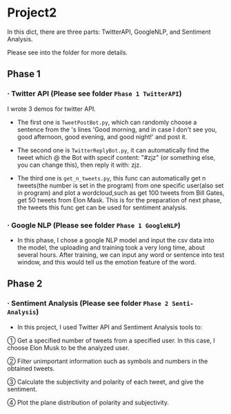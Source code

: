 # Project2 
In this dict, there are three parts: TwitterAPI, GoogleNLP, and Sentiment Analysis.

Please see into the folder for more details.
## Phase 1
### · Twitter API (Please see folder `Phase 1 TwitterAPI`)

I wrote 3 demos for twitter API. 

* The first one is `TweetPostBot.py`, which can randomly choose a sentence from the <The Truman Show>'s lines 'Good morning, and in case I don't see you, good afternoon, good evening, and good night!' and post it.
  
* The second one is `TwitterReplyBot.py`, it can automatically find the tweet which @ the Bot with specif content: "#zjz" (or something else, you can change this), then reply it with: zjz.
  
* The third one is `get_n_tweets.py`, this func can automatically get n tweets(the number is set in the program) from one specific user(also set in program) and plot a wordcloud,such as get 100 tweets from Bill Gates, get 50 tweets from Elon Mask. This is for the preparation of next phase, the tweets this func get can be used for sentiment analysis.

### · Google NLP (Please see folder `Phase 1 GoogleNLP`)

* In this phase, I chose a google NLP model and input the csv data into the model, the uploading and training took a very long time, about several hours.
After training, we can input any word or sentence into test window, and this would tell us the emotion feature of the word.
  
## Phase 2
### · Sentiment Analysis (Please see folder `Phase 2 Senti-Analysis`)
* In this project, I used Twitter API and Sentiment Analysis tools to:

① Get a specified number of tweets from a specified user. In this case, I choose Elon Musk to be the analyzed user.

② Filter unimportant information such as symbols and numbers in the obtained tweets.

③ Calculate the subjectivity and polarity of each tweet, and give the sentiment.

④ Plot the plane distribution of polarity and subjectivity.
